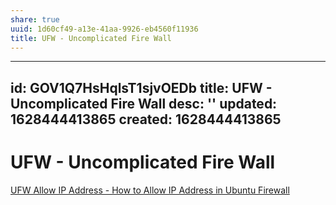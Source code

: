 ```yaml
---
share: true
uuid: 1d60cf49-a13e-41aa-9926-eb4560f11936
title: UFW - Uncomplicated Fire Wall
---
```

---
id: GOV1Q7HsHqlsT1sjvOEDb
title: UFW - Uncomplicated Fire Wall
desc: ''
updated: 1628444413865
created: 1628444413865
---
# UFW - Uncomplicated Fire Wall
[UFW Allow IP Address - How to Allow IP Address in Ubuntu Firewall](https://www.configserverfirewall.com/ufw-ubuntu-firewall/ufw-allow-ip-address-ubuntu-firewall/)
